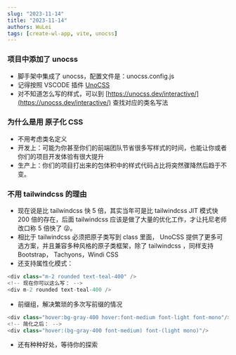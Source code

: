 ```yaml
---
slug: "2023-11-14"
title: "2023-11-14"
authors: WuLei
tags: [create-wl-app, vite, unocss]
---
```


### 项目中添加了 unocss

- 脚手架中集成了 unocss，配置文件是：unocss.config.js
- 记得按照 VSCODE 插件 [UnoCSS](https://marketplace.visualstudio.com/items?itemName=antfu.unocss)
- 对不知道怎么写的样式，可以到 [https://unocss.dev/interactive/](https://unocss.dev/interactive/) 查找对应的类名写法

### 为什么是用 原子化 CSS

- 不用考虑类名定义
- 开发上：可能为你甚至你们的前端团队节省很多写样式的时间，也能让你或者你们的项目开发体验有很大提升
- 生产上：你们的项目打出来的包体积中的样式代码占比将突然骤降然后趋于不变。

### 不用 tailwindcss 的理由

- 现在说是比 tailwindcss 快 5 倍，其实当年可是比 tailwindcss JIT 模式快 200 倍的存在，后面 tailwindcss 应该是做了大量的优化工作，才让托尼老师改口称 5 倍快了 😜。
- 相比于 tailwindcss 必须把原子类写到 class 里面， UnoCSS 提供了更多可选方案，并且兼容多种风格的原子类框架，除了 tailwindcss ，同样支持 Bootstrap， Tachyons，Windi CSS
- 还支持属性化模式：

```js
<div class="m-2 rounded text-teal-400" />
<!-- 现在你可以这么写： -->
<div m-2 rounded text-teal-400 />
```

- 前缀组，解决繁琐的多次写前缀的情况

```js
<div class="hover:bg-gray-400 hover:font-medium font-light font-mono"/>
<!-- 简化之后： -->
<div class="hover:(bg-gray-400 font-medium) font-(light mono)"/>

```

- 还有种种好处，等待你的探索
